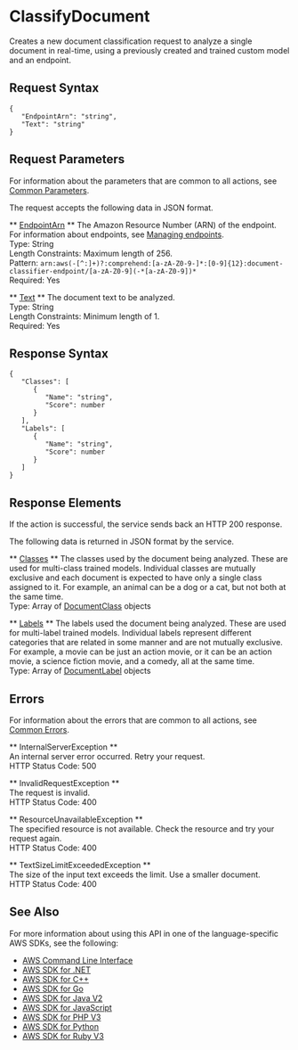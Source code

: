 # ClassifyDocument<a name="API_ClassifyDocument"></a>

Creates a new document classification request to analyze a single document in real\-time, using a previously created and trained custom model and an endpoint\.

## Request Syntax<a name="API_ClassifyDocument_RequestSyntax"></a>

```
{
   "EndpointArn": "string",
   "Text": "string"
}
```

## Request Parameters<a name="API_ClassifyDocument_RequestParameters"></a>

For information about the parameters that are common to all actions, see [Common Parameters](CommonParameters.md)\.

The request accepts the following data in JSON format\.

 ** [EndpointArn](#API_ClassifyDocument_RequestSyntax) **   <a name="comprehend-ClassifyDocument-request-EndpointArn"></a>
The Amazon Resource Number \(ARN\) of the endpoint\. For information about endpoints, see [Managing endpoints](https://docs.aws.amazon.com/comprehend/latest/dg/manage-endpoints.html)\.  
Type: String  
Length Constraints: Maximum length of 256\.  
Pattern: `arn:aws(-[^:]+)?:comprehend:[a-zA-Z0-9-]*:[0-9]{12}:document-classifier-endpoint/[a-zA-Z0-9](-*[a-zA-Z0-9])*`   
Required: Yes

 ** [Text](#API_ClassifyDocument_RequestSyntax) **   <a name="comprehend-ClassifyDocument-request-Text"></a>
The document text to be analyzed\.  
Type: String  
Length Constraints: Minimum length of 1\.  
Required: Yes

## Response Syntax<a name="API_ClassifyDocument_ResponseSyntax"></a>

```
{
   "Classes": [ 
      { 
         "Name": "string",
         "Score": number
      }
   ],
   "Labels": [ 
      { 
         "Name": "string",
         "Score": number
      }
   ]
}
```

## Response Elements<a name="API_ClassifyDocument_ResponseElements"></a>

If the action is successful, the service sends back an HTTP 200 response\.

The following data is returned in JSON format by the service\.

 ** [Classes](#API_ClassifyDocument_ResponseSyntax) **   <a name="comprehend-ClassifyDocument-response-Classes"></a>
The classes used by the document being analyzed\. These are used for multi\-class trained models\. Individual classes are mutually exclusive and each document is expected to have only a single class assigned to it\. For example, an animal can be a dog or a cat, but not both at the same time\.   
Type: Array of [DocumentClass](API_DocumentClass.md) objects

 ** [Labels](#API_ClassifyDocument_ResponseSyntax) **   <a name="comprehend-ClassifyDocument-response-Labels"></a>
The labels used the document being analyzed\. These are used for multi\-label trained models\. Individual labels represent different categories that are related in some manner and are not mutually exclusive\. For example, a movie can be just an action movie, or it can be an action movie, a science fiction movie, and a comedy, all at the same time\.   
Type: Array of [DocumentLabel](API_DocumentLabel.md) objects

## Errors<a name="API_ClassifyDocument_Errors"></a>

For information about the errors that are common to all actions, see [Common Errors](CommonErrors.md)\.

 ** InternalServerException **   
An internal server error occurred\. Retry your request\.  
HTTP Status Code: 500

 ** InvalidRequestException **   
The request is invalid\.  
HTTP Status Code: 400

 ** ResourceUnavailableException **   
The specified resource is not available\. Check the resource and try your request again\.  
HTTP Status Code: 400

 ** TextSizeLimitExceededException **   
The size of the input text exceeds the limit\. Use a smaller document\.  
HTTP Status Code: 400

## See Also<a name="API_ClassifyDocument_SeeAlso"></a>

For more information about using this API in one of the language\-specific AWS SDKs, see the following:
+  [AWS Command Line Interface](https://docs.aws.amazon.com/goto/aws-cli/comprehend-2017-11-27/ClassifyDocument) 
+  [AWS SDK for \.NET](https://docs.aws.amazon.com/goto/DotNetSDKV3/comprehend-2017-11-27/ClassifyDocument) 
+  [AWS SDK for C\+\+](https://docs.aws.amazon.com/goto/SdkForCpp/comprehend-2017-11-27/ClassifyDocument) 
+  [AWS SDK for Go](https://docs.aws.amazon.com/goto/SdkForGoV1/comprehend-2017-11-27/ClassifyDocument) 
+  [AWS SDK for Java V2](https://docs.aws.amazon.com/goto/SdkForJavaV2/comprehend-2017-11-27/ClassifyDocument) 
+  [AWS SDK for JavaScript](https://docs.aws.amazon.com/goto/AWSJavaScriptSDK/comprehend-2017-11-27/ClassifyDocument) 
+  [AWS SDK for PHP V3](https://docs.aws.amazon.com/goto/SdkForPHPV3/comprehend-2017-11-27/ClassifyDocument) 
+  [AWS SDK for Python](https://docs.aws.amazon.com/goto/boto3/comprehend-2017-11-27/ClassifyDocument) 
+  [AWS SDK for Ruby V3](https://docs.aws.amazon.com/goto/SdkForRubyV3/comprehend-2017-11-27/ClassifyDocument) 